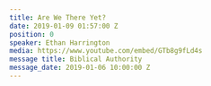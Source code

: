 ```yaml
---
title: Are We There Yet?
date: 2019-01-09 01:57:00 Z
position: 0
speaker: Ethan Harrington
media: https://www.youtube.com/embed/GTb8g9fLd4s
message title: Biblical Authority
message_date: 2019-01-06 10:00:00 Z
---
```


